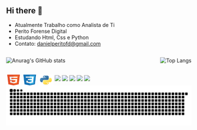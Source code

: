 ## Hi there 👋

- Atualmente Trabalho como Analista de Ti
- Perito Forense Digital
- Estudando Html, Css e Python
- Contato: danielperitofd@gmail.com

##

<div style="display: flex; justify-content: space-between; gap: 10px;">
  <img src="https://github-readme-stats.vercel.app/api?username=danielperitofd&show_icons=true&theme=radical" alt="Anurag's GitHub stats">
  <img src="https://github-readme-stats.vercel.app/api/top-langs/?username=danielperitofd&layout=compact" alt="Top Langs">
</div>

##

<div> 
     <img align="center" alt="Dan-HTML" height="30" width="40" src="https://raw.githubusercontent.com/devicons/devicon/master/icons/html5/html5-original.svg">
  <img align="center" alt="Dan-CSS" height="30" width="40" src="https://raw.githubusercontent.com/devicons/devicon/master/icons/css3/css3-original.svg">
  <img align="center" alt="Dan-Python" height="30" width="40" src="https://raw.githubusercontent.com/devicons/devicon/master/icons/python/python-original.svg">
  <a href="https://www.youtube.com/watch?v=wSe0OrB7OuA" target="_blank"><img src="https://img.shields.io/badge/YouTube-FF0000?style=for-the-badge&logo=youtube&logoColor=white" target="_blank"></a>
  <a href="https://www.instagram.com/danielperitofd/" target="_blank"><img src="https://img.shields.io/badge/-Instagram-%23E4405F?style=for-the-badge&logo=instagram&logoColor=white" target="_blank"></a>
 	<a href="https://www.twitch.tv/danielperitofd" target="_blank"><img src="https://img.shields.io/badge/Twitch-9146FF?style=for-the-badge&logo=twitch&logoColor=white" target="_blank"></a>
  <a href="mailto:danielperitofd@gmail.com"><img src="https://img.shields.io/badge/-Gmail-%23333?style=for-the-badge&logo=gmail&logoColor=white" target="_blank"></a>
  <a href="https://www.linkedin.com/in/danielguspe/" target="_blank"><img src="https://img.shields.io/badge/-LinkedIn-%230077B5?style=for-the-badge&logo=linkedin&logoColor=white" target="_blank"></a> 

</div>

<div>
<picture>
  <source
    media="(prefers-color-scheme: dark)"
    srcset="https://raw.githubusercontent.com/danielperitofd/danielperitofd/output/github-contribution-grid-snake-dark.svg"
  />
  <source
    media="(prefers-color-scheme: light)"
    srcset="https://raw.githubusercontent.com/danielperitofd/danielperitofd/output/github-contribution-grid-snake.svg"
  />
  <img
    alt="github contribution grid snake animation"
    src="https://raw.githubusercontent.com/danielperitofd/danielperitofd/output/github-contribution-grid-snake.svg"
  />
</picture>
</div>
